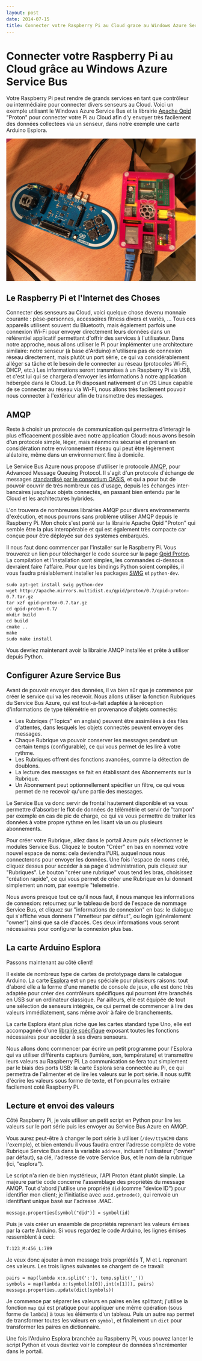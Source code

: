 ```yaml
---
layout: post
date: 2014-07-15
title: Connecter votre Raspberry Pi au Cloud grace au Windows Azure Service Bus
---
```


# Connecter votre Raspberry Pi au Cloud grâce au Windows Azure Service Bus

Votre Raspberry Pi peut rendre de grands services en tant que contrôleur ou intermédiaire pour connecter divers senseurs au Cloud. Voici un exemple utilisant le Windows Azure Service Bus et la librairie [Apache Qpid](http://qpid.apache.org/) "Proton" pour connecter votre Pi au Cloud afin d'y envoyer très facilement des données collectées via un senseur, dans notre exemple une carte Arduino Esplora.

![Arduino Esplora relié au Raspberry Pi](/images/azure_pi/EsploraPI.JPG)

## Le Raspberry Pi et l'Internet des Choses

Connecter des senseurs au Cloud, voici quelque chose devenu monnaie courante : pèse-personnes, accessoires fitness divers et variés, ... Tous ces appareils utilisent souvent du Bluetooth, mais également parfois une connexion Wi-Fi pour envoyer directement leurs données dans un référentiel applicatif permettant d'offrir des services à l'utilisateur. Dans notre approche, nous allons utiliser le Pi pour implémenter une architecture similaire: notre senseur (à base d'Arduino) n'utilisera pas de connexion réseau directement, mais plutôt un port série, ce qui va considérablement alléger sa tâche et le besoin de le connecter au réseau (protocoles Wi-Fi, DHCP, etc.) Les informations seront transmises à un Raspberry Pi via USB, et c'est lui qui se chargera d'envoyer les informations à notre application hébergée dans le Cloud. Le Pi disposant nativement d'un OS Linux capable de se connecter au réseau via Wi-Fi, nous allons très facilement pouvoir nous connecter à l'extérieur afin de transmettre des messages.

## AMQP

Reste à choisir un protocole de communication qui permettra d'interagir le plus efficacement possible avec notre application Cloud: nous avons besoin d'un protocole simple, léger, mais néanmoins sécurisé et prenant en considération notre environnement réseau qui peut être légèrement aléatoire, même dans un environnement fixe à domicile.

Le Service Bus Azure nous propose d'utiliser le protocole [AMQP](http://www.amqp.org/), pour Advanced Message Queuing Protocol. Il s'agit d'un protocole d'échange de messages [standardisé par le consortium OASIS](https://www.oasis-open.org/news/pr/iso-and-iec-approve-oasis-amqp-advanced-message-queuing-protocol), et qui a pour but de pouvoir couvrir de très nombreux cas d'usage, depuis les échanges inter-bancaires jusqu'aux objets connectés, en passant bien entendu par le Cloud et les architectures hybrides.

L'on trouvera de nombreuses librairies AMQP pour divers environnements d'exécution, et nous pourrons sans problème utiliser AMQP depuis le Raspberry Pi. Mon choix s'est porté sur la librairie Apache Qpid "Proton" qui semble être la plus interopérable et qui est également très compacte car conçue pour être déployée sur des systèmes embarqués.

Il nous faut donc commencer par l'installer sur le Raspberry Pi. Vous trouverez un lien pour télécharger le code source sur la page [Qpid Proton](http://qpid.apache.org/proton/). La compilation et l'installation sont simples, les commandes ci-dessous devraient faire l'affaire. Pour que les bindings Python soient compilés, il vous faudra préalablement installer les packages [SWIG](http://www.swig.org/) et `python-dev`.

	sudo apt-get install swig python-dev
	wget http://apache.mirrors.multidist.eu/qpid/proton/0.7/qpid-proton-0.7.tar.gz
	tar xzf qpid-proton-0.7.tar.gz
	cd qpid-proton-0.7/
	mkdir build
	cd build
	cmake ..
	make
	sudo make install

Vous devriez maintenant avoir la librairie AMQP installée et prête à utiliser depuis Python.

## Configurer Azure Service Bus

Avant de pouvoir envoyer des données, il va bien sûr que je commence par créer le service qui va les recevoir. Nous allons utiliser la fonction Rubriques du Service Bus Azure, qui est tout-à-fait adaptée à la réception d'informations de type télémétrie en provenance d'objets connectés:

- Les Rubriqes ("Topics" en anglais) peuvent être assimilées à des files d'attentes, dans lesquels les objets connectés peuvent envoyer des messages.
- Chaque Rubrique va pouvoir conserver les messages pendant un certain temps (configurable), ce qui vous permet de les lire à votre rythme.
- Les Rubriques offrent des fonctions avancées, comme la détection de doublons.
- La lecture des messages se fait en établissant des Abonnements sur la Rubrique.
- Un Abonnement peut optionnellement spécifier un filtre, ce qui vous permet de ne recevoir qu'une partie des messages.

Le Service Bus va donc servir de frontal hautement disponible et va vous permettre d'absorber le flot de données de télémétrie et servir de "tampon" par exemple en cas de pic de charge, ce qui va vous permettre de traiter les données à votre propre rythme en les lisant via un ou plusieurs abonnements.

Pour créer votre Rubrique, allez dans le portail Azure puis sélectionnez le modules Service Bus. Cliquez le bouton "Créer" en bas en nommez votre nouvel espace de noms: cela deviendra l'URL auquel nous nous connecterons pour envoyer les données. Une fois l'espace de noms créé, cliquez dessus pour accéder à sa page d'administration, puis cliquez sur "Rubriques". Le bouton "créer une rubrique" vous tend les bras, choisissez "création rapide", ce qui vous permet de créer une Rubrique en lui donnant simplement un nom, par exemple "telemetrie.

Nous avons presque tout ce qu'il nous faut, il nous manque les informations de connexion: retournez sur le tableau de bord de l'espace de nommage Service Bus, et cliquez sur "informations de connexion" en bas: le dialogue qui s'affiche vous donnera l'"émetteur par défaut", ou login (généralement "owner") ainsi que sa clé d'accès. Ces deux informations vous seront nécessaires pour configurer la connexion plus bas.

## La carte Arduino Esplora

Passons maintenant au côté client!

Il existe de nombreux type de cartes de prototypage dans le catalogue Arduino. La carte [Esplora](http://arduino.cc/en/Main/arduinoBoardEsplora) est un peu spéciale pour plusieurs raisons: tout d'abord elle a la forme d'une manette de console de jeux, elle est donc très adaptée pour créer des contrôleurs spécifiques qui pourront être branchés en USB sur un ordinateur classique. Par ailleurs, elle est équipée de tout une sélection de senseurs intégrés, ce qui permet de commencer à lire des valeurs immédiatement, sans même avoir à faire de branchements. 

La carte Esplora étant plus riche que les cartes standard type Uno, elle est accompagnée d'une [librairie spécifique](http://arduino.cc/en/Guide/ArduinoEsploraExamples) exposant toutes les fonctions nécessaires pour accéder à ses divers senseurs.

Nous allons donc commencer par écrire un petit programme pour l'Esplora qui va utiliser différents capteurs (lumière, son, température) et transmettre leurs valeurs au Raspberry Pi. La communication se fera tout simplement par le biais des ports USB: la carte Esplora sera connectée au Pi, ce qui permettra de l'alimenter et de lire les valeurs sur le port série. Il nous suffit d'écrire les valeurs sous forme de texte, et l'on pourra les extraire facilement coté Raspberry Pi.

<script src="https://gist.github.com/tomconte/ab041e5af66d8d6d5942.js">
</script>

## Lecture et envoi des valeurs

Côté Raspberry Pi, je vais utiliser un petit script en Python pour lire les valeurs sur le port série puis les envoyer au Service Bus Azure en AMQP.

Vous aurez peut-être à changer le port série à utiliser (`/dev/ttyACM0` dans l'exemple), et bien entendu il vous faudra entrer l'adresse complète de votre Rubrique Service Bus dans la variable `address`, incluant l'utilisateur ("owner" par défaut), sa clé, l'adresse de votre Service Bus, et le nom de la rubrique (ici, "esplora").

<script src="https://gist.github.com/tomconte/441eee047b3f26810b58.js">
</script>

Le script n'a rien de bien mystérieux, l'API Proton étant plutôt simple. La majeure partie code concerne l'assemblage des propriétés du message AMQP. Tout d'abord j'utilise une propriété `did` (comme "device ID") pour identifier mon client; je l'initiatise avec `uuid.getnode()`, qui renvoie un identifiant unique basé sur l'adresse .MAC.

	message.properties[symbol("did")] = symbol(id)

Puis je vais créer un ensemble de propriétés reprenant les valeurs émises par la carte Arduino. Si vous regardez le code Arduino, les lignes émises ressemblent à ceci:

	T:123_M:456_L:789

Je veux donc ajouter à mon message trois propriétés T, M et L reprenant ces valeurs. Les trois lignes suivantes se chargent de ce travail:

	pairs = map(lambda x:x.split(':'), temp.split('_'))
	symbols = map(lambda x:(symbol(x[0]),int(x[1])), pairs)
	message.properties.update(dict(symbols))

Je commence par séparer les valeurs en paires en les splittant; j'utilise la fonction `map` qui est pratique pour appliquer une même opération (sous forme de `lambda`) à tous les éléments d'un tableau. Puis un autre `map` permet de transformer toutes les valeurs en `symbol`, et finalement un `dict` pour transformer les paires en dictionnaire.

Une fois l'Arduino Esplora branchée au Raspberry Pi, vous pouvez lancer le script Python et vous devriez voir le compteur de données s'incrémenter dans le portail.
